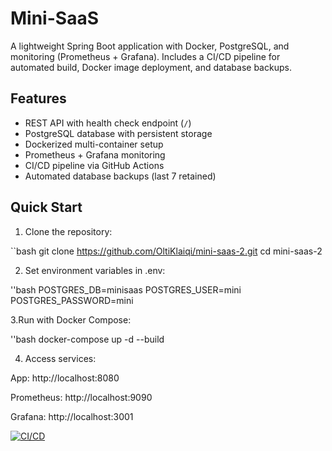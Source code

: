 # Mini-SaaS

A lightweight Spring Boot application with Docker, PostgreSQL, and monitoring (Prometheus + Grafana). Includes a CI/CD pipeline for automated build, Docker image deployment, and database backups.

## Features

- REST API with health check endpoint (`/`)
- PostgreSQL database with persistent storage
- Dockerized multi-container setup
- Prometheus + Grafana monitoring
- CI/CD pipeline via GitHub Actions
- Automated database backups (last 7 retained)

## Quick Start

1. Clone the repository:

``bash
git clone https://github.com/OltiKlaiqi/mini-saas-2.git
cd mini-saas-2


2. Set environment variables in .env:

''bash
POSTGRES_DB=minisaas
POSTGRES_USER=mini
POSTGRES_PASSWORD=mini


3.Run with Docker Compose:

''bash
docker-compose up -d --build


4. Access services:

App: http://localhost:8080

Prometheus: http://localhost:9090

Grafana: http://localhost:3001


[![CI/CD](https://github.com/OltiKlaiqi/mini-saas-2/actions/workflows/build.yml/badge.svg)](https://github.com/OltiKlaiqi/mini-saas-2/actions/workflows/build.yml)


